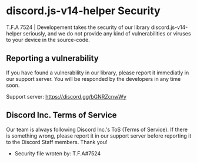 # discord.js-v14-helper Security

T.F.A 7524 | Developement takes the security of our library discord.js-v14-helper seriously, and we do not provide any kind of vulnerabilities or viruses to your device in the source-code.

## Reporting a vulnerability
If you have found a vulnerability in our library, please report it immediatly in our support server. You will be responded by the developers in any time soon.

Support server: https://discord.gg/bGNRZcnwWy

## Discord Inc. Terms of Service
Our team is always following Discord Inc.'s ToS (Terms of Service). If there is something wrong, please report it in our support server before reporting it to the Discord Staff members. Thank you!

- Security file wroten by: T.F.A#7524